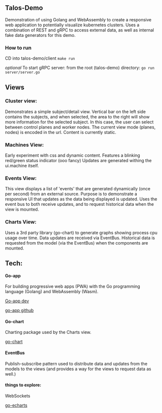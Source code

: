 ## Talos-Demo
Demonstration of using Golang and WebAssembly to create a responsive web application to potentially visualize kubernetes clusters. Uses a combination of REST and gRPC to access external data, as well as internal fake data generators for this demo.


### How to run
CD into talos-demo/client
```make run```

*optional*
To start gRPC server:
from the root (talos-demo) directory:
```go run server/server.go```

## Views
### Cluster view:
Demonstrates a simple subject/detail view. Vertical bar on the left side contains the subjects, and when selected, the area to the right will show more information for the selected subject. In this case, the user can select between control planes and worker nodes. The current view mode (planes, nodes) is encoded in the url.
Content is currently static.

### Machines View:
Early experiment with css and dynamic content. Features a blinking red/green status indicator (ooo fancy) Updates are generated withing the ui.machine itself.

### Events View:
This view displays a list of 'events' that are generated dynamically (once per second) from an external source. Purpose is to demonstrate a responsive UI that updates as the data being displayed is updated. Uses the event bus to both receive updates, and to request historical data when the view is mounted.

### Charts View:
Uses a 3rd party library (go-chart) to generate graphs showing process cpu usage over time. Data updates are received via EventBus. Historical data is requested from the model (via the EventBus) when the components are mounted.


## Tech:

#### Go-app
For building progressive web apps (PWA) with the Go programming language (Golang) and WebAssembly (Wasm).

[Go-app dev](https://go-app.dev)

[go-app github](https://github.com/maxence-charriere/go-app)


#### Go-chart
Charting package used by the Charts view.

[go-chart](https://github.com/wcharczuk/go-chart)


#### EventBus
Publish-subscribe pattern used to distribute data and updates from the models to the views (and provides a way for the views to request data as well.)


#### things to explore:
WebSockets

[go-echarts](https://github.com/go-echarts/go-echarts)
